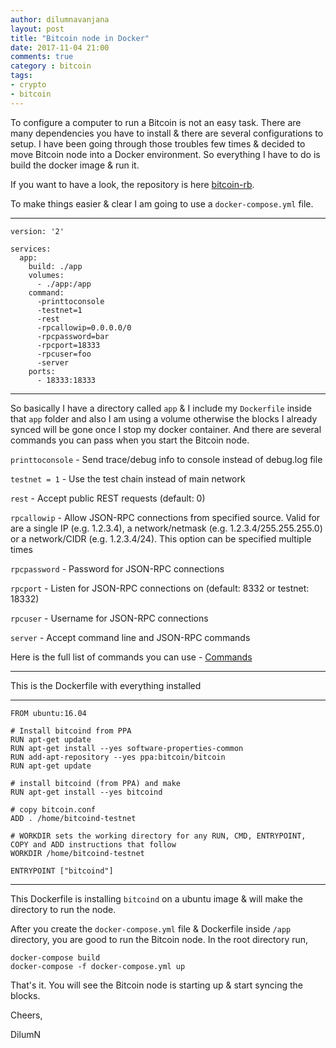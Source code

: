 ```yaml
---
author: dilumnavanjana
layout: post
title: "Bitcoin node in Docker"
date: 2017-11-04 21:00
comments: true
category : bitcoin
tags:
- crypto
- bitcoin
---
```


To configure a computer to run a Bitcoin is not an easy task. There are many dependencies you have to install & there are several configurations to setup. I have been going through those troubles few times & decided to move Bitcoin node into a Docker environment. So everything I have to do is build the docker image & run it.

If you want to have a look, the repository is here [bitcoin-rb](https://github.com/dilumn/bitcoin-rb).

To make things easier & clear I am going to use a `docker-compose.yml` file.

---
    version: '2'

    services:
      app:
        build: ./app
        volumes:
          - ./app:/app
        command:
          -printtoconsole
          -testnet=1
          -rest
          -rpcallowip=0.0.0.0/0
          -rpcpassword=bar
          -rpcport=18333
          -rpcuser=foo
          -server
        ports:
          - 18333:18333

---

So basically I have a directory called `app` & I include my `Dockerfile` inside that `app` folder and also I am using a volume otherwise the blocks I already synced will be gone once I stop my docker container. And there are several commands you can pass when you start the Bitcoin node.

`printtoconsole`  - Send trace/debug info to console instead of debug.log file

`testnet = 1`     - Use the test chain instead of main network

`rest`            - Accept public REST requests (default: 0)

`rpcallowip`      - Allow JSON-RPC connections from specified source. Valid for <ip> are a single IP (e.g. 1.2.3.4), a network/netmask (e.g. 1.2.3.4/255.255.255.0) or a network/CIDR (e.g. 1.2.3.4/24). This option can be specified multiple times

`rpcpassword`     - Password for JSON-RPC connections

`rpcport`         - Listen for JSON-RPC connections on <port> (default: 8332 or testnet: 18332)

`rpcuser`         - Username for JSON-RPC connections

`server`          - Accept command line and JSON-RPC commands

Here is the full list of commands you can use - [Commands](https://en.bitcoin.it/wiki/Running_Bitcoin)

---

This is the Dockerfile with everything installed

---

    FROM ubuntu:16.04

    # Install bitcoind from PPA
    RUN apt-get update
    RUN apt-get install --yes software-properties-common
    RUN add-apt-repository --yes ppa:bitcoin/bitcoin
    RUN apt-get update

    # install bitcoind (from PPA) and make
    RUN apt-get install --yes bitcoind

    # copy bitcoin.conf
    ADD . /home/bitcoind-testnet

    # WORKDIR sets the working directory for any RUN, CMD, ENTRYPOINT, COPY and ADD instructions that follow
    WORKDIR /home/bitcoind-testnet

    ENTRYPOINT ["bitcoind"]

---

This Dockerfile is installing `bitcoind` on a ubuntu image & will make the directory to run the node.

After you create the `docker-compose.yml` file & Dockerfile inside `/app` directory, you are good to run the Bitcoin node. In the root directory run,

    docker-compose build
    docker-compose -f docker-compose.yml up

That's it. You will see the Bitcoin node is starting up & start syncing the blocks.


Cheers,

DilumN
